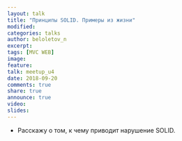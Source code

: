 ```yaml
---
layout: talk
title: "Принципы SOLID. Примеры из жизни"
modified:
categories: talks
author: beloletov_n
excerpt:
tags: [MVC WEB]
image:
feature:
talk: meetup_u4
date: 2018-09-20
comments: true
share: true
announce: true
video: 
slides: 
---
```


* Расскажу о том, к чему приводит нарушение SOLID.
